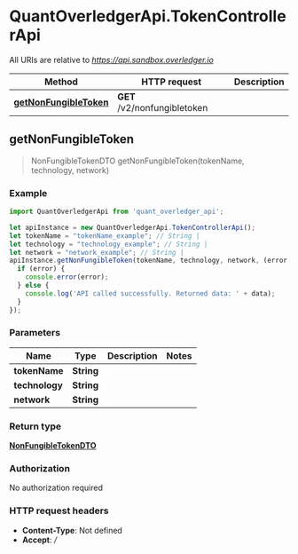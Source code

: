 # QuantOverledgerApi.TokenControllerApi

All URIs are relative to *https://api.sandbox.overledger.io*

Method | HTTP request | Description
------------- | ------------- | -------------
[**getNonFungibleToken**](TokenControllerApi.md#getNonFungibleToken) | **GET** /v2/nonfungibletoken | 



## getNonFungibleToken

> NonFungibleTokenDTO getNonFungibleToken(tokenName, technology, network)



### Example

```javascript
import QuantOverledgerApi from 'quant_overledger_api';

let apiInstance = new QuantOverledgerApi.TokenControllerApi();
let tokenName = "tokenName_example"; // String | 
let technology = "technology_example"; // String | 
let network = "network_example"; // String | 
apiInstance.getNonFungibleToken(tokenName, technology, network, (error, data, response) => {
  if (error) {
    console.error(error);
  } else {
    console.log('API called successfully. Returned data: ' + data);
  }
});
```

### Parameters


Name | Type | Description  | Notes
------------- | ------------- | ------------- | -------------
 **tokenName** | **String**|  | 
 **technology** | **String**|  | 
 **network** | **String**|  | 

### Return type

[**NonFungibleTokenDTO**](NonFungibleTokenDTO.md)

### Authorization

No authorization required

### HTTP request headers

- **Content-Type**: Not defined
- **Accept**: */*

